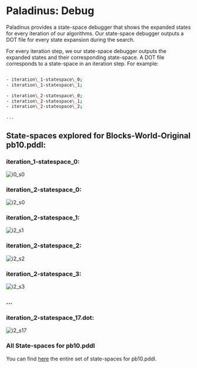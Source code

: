 # Paladinus: Debug

Paladinus provides a state-space debugger that shows the expanded states for every iteration of our algorithms.
Our state-space debugger outputs a DOT file for every state expansion during the search.

For every iteration step, we our state-space debugger outputs the expanded states and their corresponding state-space.
A DOT file corresponds to a state-space in an iteration step. 
For example:

```bash

- iteration\_1-statespace\_0;
- iteration\_1-statespace\_1;

- iteration\_2-statespace\_0;
- iteration\_2-statespace\_1;
- iteration\_2-statespace\_2;

...
```

## State-spaces explored for Blocks-World-Original pb10.pddl:

### iteration\_1-statespace\_0:

![i0_s0](docs/bw-ori-p10/iteration_1-statespace_0.png)

### iteration\_2-statespace\_0:

![i2_s0](docs/bw-ori-p10/iteration_2-statespace_0.png)

### iteration\_2-statespace\_1:

![i2_s1](docs/bw-ori-p10/iteration_2-statespace_1.png)

### iteration\_2-statespace\_2:

![i2_s2](docs/bw-ori-p10/iteration_2-statespace_2.png)

### iteration\_2-statespace\_3:

![i2_s3](docs/bw-ori-p10/iteration_2-statespace_3.png)

### ...

### iteration\_2-statespace\_17.dot:

![i2_s17](docs/bw-ori-p10/iteration_2-statespace_17.png)

### All State-spaces for pb10.pddl

You can find [here](docs/bw-ori-p10) the entire set of state-spaces for pb10.pddl.